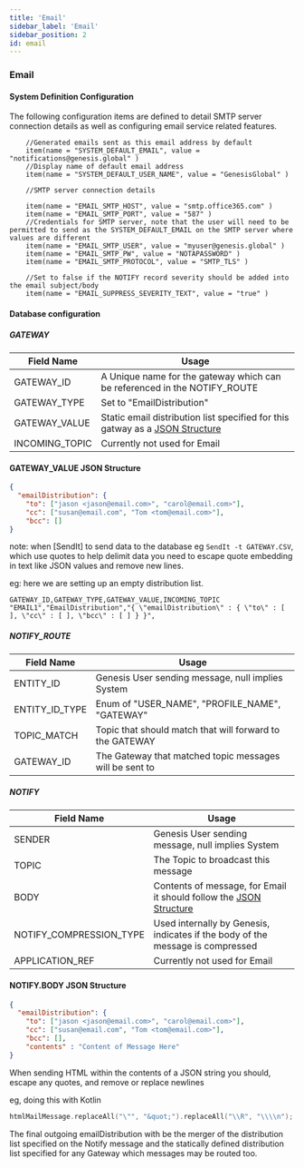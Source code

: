 ```yaml
---
title: 'Email'
sidebar_label: 'Email'
sidebar_position: 2
id: email
---
```

###  Email

#### System Definition Configuration

The following configuration items are defined to detail SMTP server connection details as well as configuring email service related features.

        //Generated emails sent as this email address by default
        item(name = "SYSTEM_DEFAULT_EMAIL", value = "notifications@genesis.global" )
        //Display name of default email address
        item(name = "SYSTEM_DEFAULT_USER_NAME", value = "GenesisGlobal" )
        
        //SMTP server connection details
        
        item(name = "EMAIL_SMTP_HOST", value = "smtp.office365.com" )
        item(name = "EMAIL_SMTP_PORT", value = "587" )
        //Credentials for SMTP server, note that the user will need to be permitted to send as the SYSTEM_DEFAULT_EMAIL on the SMTP server where values are different
        item(name = "EMAIL_SMTP_USER", value = "myuser@genesis.global" )
        item(name = "EMAIL_SMTP_PW", value = "NOTAPASSWORD" )
        item(name = "EMAIL_SMTP_PROTOCOL", value = "SMTP_TLS" )

        //Set to false if the NOTIFY record severity should be added into the email subject/body
        item(name = "EMAIL_SUPPRESS_SEVERITY_TEXT", value = "true" )

#### Database configuration

##### GATEWAY

| Field Name | Usage |
| --- | --- |
| GATEWAY_ID | A Unique name for the gateway which can be referenced in the NOTIFY_ROUTE   |
| GATEWAY_TYPE | Set to "EmailDistribution" |
| GATEWAY_VALUE | Static email distribution list specified for this gatway as a [JSON Structure](#GATEWAY_VALUE-JSON-Structure)  |
| INCOMING_TOPIC | Currently not used for Email |

#### GATEWAY_VALUE JSON Structure
```json
{
  "emailDistribution": {
    "to": ["jason <jason@email.com>", "carol@email.com>"],
    "cc": ["susan@email.com", "Tom <tom@email.com>"],
    "bcc": []
} 
```

note: when [SendIt] to send data to the database eg  `SendIt -t GATEWAY.CSV`, which use quotes to help delimit data you need to 
escape quote embedding in text like JSON values and remove new lines.

eg: here we are setting up an empty distribution list.

```text
GATEWAY_ID,GATEWAY_TYPE,GATEWAY_VALUE,INCOMING_TOPIC
"EMAIL1","EmailDistribution","{ \"emailDistribution\" : { \"to\" : [ ], \"cc\" : [ ], \"bcc\" : [ ] } }",
```

##### NOTIFY_ROUTE
| Field Name | Usage |
| --- | --- |
| ENTITY_ID | Genesis User sending message, null implies System |
| ENTITY_ID_TYPE | Enum of "USER_NAME", "PROFILE_NAME", "GATEWAY" |
| TOPIC_MATCH | Topic that should match that will forward to the GATEWAY |
| GATEWAY_ID | The Gateway that matched topic messages will be sent to |


##### NOTIFY
| Field Name | Usage |
| --- | --- |
| SENDER | Genesis User sending message, null implies System |
| TOPIC | The Topic to broadcast this message |
| BODY | Contents of message, for Email it should follow the [JSON Structure](#NOTIFY.BODY-JSON-Structure) |
| NOTIFY_COMPRESSION_TYPE | Used internally by Genesis, indicates if the body of the message is compressed |
| APPLICATION_REF | Currently not used for Email |

#### NOTIFY.BODY JSON Structure
```json
{
  "emailDistribution": {
    "to": ["jason <jason@email.com>", "carol@email.com>"],
    "cc": ["susan@email.com", "Tom <tom@email.com>"],
    "bcc": [],
    "contents" : "Content of Message Here"
} 
```

When sending HTML within the contents of a JSON string you should, escape any quotes, and remove or replace newlines

eg, doing this with Kotlin
```kotlin
htmlMailMessage.replaceAll("\"", "&quot;").replaceAll("\\R", "\\\\n");
```

The final outgoing emailDistribution with be the merger of the distribution list specified on the Notify message and 
the statically defined distribution list specified for any Gateway which messages may be routed too.

